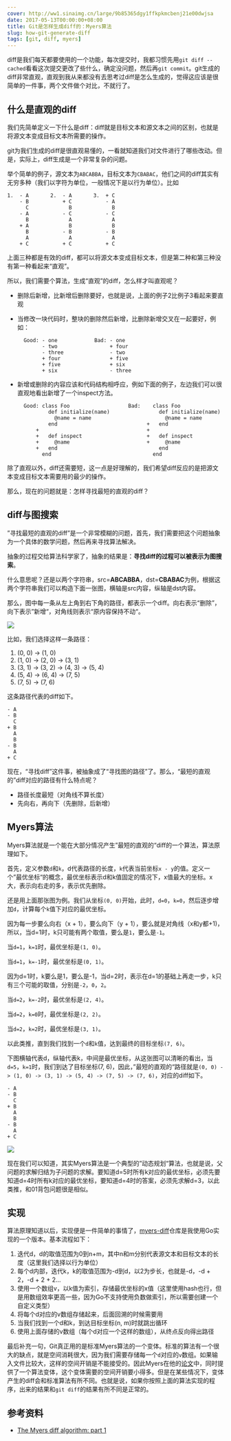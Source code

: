 ```yaml
---
cover: http://ww1.sinaimg.cn/large/9b85365dgy1ffkpkmcbenj21e00dwjsa
date: 2017-05-13T00:00:00+08:00
title: Git是怎样生成diff的：Myers算法
slug: how-git-generate-diff
tags: [git, diff, myers]
---
```

diff是我们每天都要使用的一个功能，每次提交时，我都习惯先用`git diff --cached`看看这次提交更改了些什么，确定没问题，然后再`git commit`。git生成的diff非常直观，直观到我从来都没有去思考过diff是怎么生成的，觉得这应该是很简单的一件事，两个文件做个对比，不就行了。

<!--more-->

## 什么是直观的diff

我们先简单定义一下什么是diff：diff就是目标文本和源文本之间的区别，也就是将源文本变成目标文本所需要的操作。

git为我们生成的diff是很直观易懂的，一看就知道我们对文件进行了哪些改动。但是，实际上，diff生成是一个非常复杂的问题。

举个简单的例子，源文本为`ABCABBA`，目标文本为`CBABAC`，他们之间的diff其实有无穷多种（我们以字符为单位，一般情况下是以行为单位）。比如

```text
1.  - A       2.  - A       3.  + C
    - B           + C           - A
      C             B             B
    - A           - C           - C
      B             A             A
    + A             B             B
      B           - B           - B
      A             A             A
    + C           + C           + C
```

上面三种都是有效的diff，都可以将源文本变成目标文本，但是第二种和第三种没有第一种看起来“直观”。

所以，我们需要个算法，生成“直观”的diff，怎么样才叫直观呢？

-   删除后新增，比新增后删除要好，也就是说，上面的例子2比例子3看起来要直观
-   当修改一块代码时，整块的删除然后新增，比删除新增交叉在一起要好，例如：

    ```text
      Good: - one            Bad: - one
            - two                 + four
            - three               - two
            + four                + five
            + five                + six
            + six                 - three
    ```

-   新增或删除的内容应该和代码结构相呼应，例如下面的例子，左边我们可以很直观地看出新增了一个inspect方法。

    ```text
      Good: class Foo                   Bad:    class Foo
              def initialize(name)                def initialize(name)
                @name = name                        @name = name
              end                             +   end
          +                                   +
          +   def inspect                     +   def inspect
          +     @name                         +     @name
          +   end                                 end
            end                                 end
    ```

除了直观以外，diff还需要短，这一点是好理解的，我们希望diff反应的是把源文本变成目标文本需要用的最少的操作。

那么，现在的问题就是：怎样寻找最短的直观的diff？

## diff与图搜索

”寻找最短的直观的diff”是一个非常模糊的问题，首先，我们需要把这个问题抽象为一个具体的数学问题，然后再来寻找算法解决。

抽象的过程交给算法科学家了，抽象的结果是：**寻找diff的过程可以被表示为图搜索**。

什么意思呢？还是以两个字符串，src=**ABCABBA**，dst=**CBABAC**为例，根据这两个字符串我们可以构造下面一张图，横轴是src内容，纵轴是dst内容。

那么，图中每一条从左上角到右下角的路径，都表示一个diff。向右表示“删除”，向下表示”新增“，对角线则表示“原内容保持不动“。

![](http://ww1.sinaimg.cn/large/9b85365dgy1ffjxfo7r42j20lm0nudhx)

比如，我们选择这样一条路径：

1. (0, 0) -> (1, 0)
2. (1, 0) -> (2, 0) -> (3, 1)
3. (3, 1) -> (3, 2) -> (4, 3) -> (5, 4)
4. (5, 4) -> (6, 4) -> (7, 5)
5. (7, 5) -> (7, 6)

这条路径代表的diff如下。

```text
- A
- B
  C
+ B
  A
  B
- B
  A
+ C
```

现在，“寻找diff”这件事，被抽象成了“寻找图的路径”了。那么，“最短的直观的”diff对应的路径有什么特点呢？

- 路径长度最短（对角线不算长度）
- 先向右，再向下（先删除，后新增）

## Myers算法

Myers算法就是一个能在大部分情况产生”最短的直观的“diff的一个算法，算法原理如下。

首先，定义参数`d`和`k`，d代表路径的长度，`k`代表当前坐标`x - y`的值。定义一个”最优坐标“的概念，最优坐标表示d和k值固定的情况下，x值最大的坐标。x大，表示向右走的多，表示优先删除。

还是用上面那张图为例。我们从坐标`(0, 0)`开始，此时，`d=0`，`k=0`，然后逐步增加`d`，计算每个`k`值下对应的最优坐标。

因为每一步要么向右（x + 1），要么向下（y + 1），要么就是对角线（x和y都+1)，所以，当d=1时，k只可能有两个取值，要么是`1`，要么是`-1`。

当`d=1`，`k=1`时，最优坐标是`(1, 0)`。

当`d=1`，`k=-1`时，最优坐标是`(0, 1)`。

因为d=1时，k要么是1，要么是-1，当d=2时，表示在d=1的基础上再走一步，k只有三个可能的取值，分别是`-2`，`0`，`2`。

当`d=2`，`k=-2`时，最优坐标是`(2, 4)`。

当`d=2`，`k=0`时，最优坐标是`(2, 2)`。

当`d=2`，`k=2`时，最优坐标是`(3, 1)`。

以此类推，直到我们找到一个`d`和`k`值，达到最终的目标坐标`(7, 6)`。

下图横轴代表d，纵轴代表k，中间是最优坐标，从这张图可以清晰的看出，当`d=5`，`k=1`时，我们到达了目标坐标(7, 6)，因此，”最短的直观的“路径就是`(0, 0) -> (1, 0) -> (3, 1) -> (5, 4) -> (7, 5) -> (7, 6)`，对应的diff如下。

```text
- A
- B
  C
+ B
  A
  B
- B
  A
+ C
```

![](http://ww1.sinaimg.cn/large/9b85365dgy1ffjz1967znj20p20k9gmg)

现在我们可以知道，其实Myers算法是一个典型的”动态规划“算法，也就是说，父问题的求解归结为子问题的求解。要知道d=5时所有k对应的最优坐标，必须先要知道d=4时所有k对应的最优坐标，要知道d=4时的答案，必须先求解d=3，以此类推，和01背包问题很是相似。

## 实现

算法原理知道以后，实现便是一件简单的事情了，[myers-diff](https://github.com/fate-lovely/myers-diff)仓库是我使用Go实现的一个版本。基本流程如下：

1. 迭代d，d的取值范围为0到n+m，其中n和m分别代表源文本和目标文本的长度（这里我们选择以行为单位）
2. 每个d内部，迭代k，k的取值范围为-d到d，以2为步长，也就是-d，-d + 2，-d + 2 + 2...
3. 使用一个数组v，以k值为索引，存储最优坐标的x值（这里使用hash也行，但是用数组效率更高一些，因为Go不支持使用负数做索引，所以需要创建一个自定义类型）
4. 将每个d对应的v数组存储起来，后面回溯的时候需要用
5. 当我们找到一个d和k，到达目标坐标(n, m)时就跳出循环
6. 使用上面存储的v数组（每个d对应一个这样的数组），从终点反向得出路径

最后补充一句，Git真正用的是标准Myers算法的一个变体。标准的算法有一个很大的缺点，就是空间消耗很大，因为我们需要存储每一个`d`对应的`v`数组。如果输入文件比较大，这样的空间开销是不能接受的。因此Myers在他的[论文](http://www.xmailserver.org/diff2.pdf)中，同时提供了一个算法变体，这个变体需要的空间开销要小得多。但是在某些情况下，变体产生的diff会和标准算法有所不同。也就是说，如果你按照上面的算法实现的程序，出来的结果和`git diff`的结果有所不同是正常的。

## 参考资料

- [The Myers diff algorithm: part 1](https://blog.jcoglan.com/2017/02/12/the-myers-diff-algorithm-part-1/)
